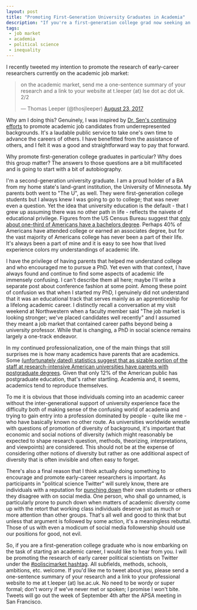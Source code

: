 ```yaml
---
layout: post
title: "Promoting First-Generation University Graduates in Academia"
description: "If you're a first-generation college grad now seeking an academic job, I want to hear from you. Here's why."
tags:
 - job market
 - academia
 - political science
 - inequality
---
```


I recently tweeted my intention to promote the research of early-career researchers currently on the academic job market:

<blockquote class="twitter-tweet" data-lang="en"><p lang="en" dir="ltr">on the academic market, send me a one-sentence summary of your research and a link to your website at t.leeper (at) lse dot ac dot uk.  2/2</p>&mdash; Thomas Leeper (@thosjleeper) <a href="https://twitter.com/thosjleeper/status/900450467662225408">August 23, 2017</a></blockquote>
<script async src="//platform.twitter.com/widgets.js" charset="utf-8"></script>

Why am I doing this? Genuinely, I was inspired by [Dr. Sen's continuing efforts](https://twitter.com/maya_sen/status/895335421491560448) to promote academic job candidates from underrepresented backgrounds. It's a laudable public service to take one's own time to advance the careers of others. I have benefitted from the assistance of others, and I felt it was a good and straightforward way to pay that forward.

Why promote first-generation college graduates in particular? Why does this group matter? The answers to those questions are a bit multifaceted and is going to start with a bit of autobiography.

I'm a second-generation university graduate. I am a proud holder of a BA from my home state's land-grant institution, the University of Minnesota. My parents both went to "The U", as well. They were first-generation college students but I always knew I was going to go to college; that was never even a question. Yet the idea that university education is the default - that I grew up assuming there was no other path in life - reflects the naivete of educational privilege. Figures from the US Census Bureau suggest that [only about one-third of Americans have a bachelors degree](https://www.census.gov/content/dam/Census/library/publications/2016/demo/p20-578.pdf). Perhaps 40% of Americans have attended college or earned an associates degree, but for the vast majority of Americans college has never been a part of their life. It's always been a part of mine and it is easy to see how that lived experience colors my understandings of academic life.

I have the privilege of having parents that helped me understand college and who encouraged me to pursue a PhD. Yet even with that context, I have always found and continue to find some aspects of academic life immensely confusing. I can't describe them all here; maybe I'll write a separate post about conference fashion at some point. Among these point of confusion ws that when I started my PhD, I genuinely did not understand that it was an educational track that serves mainly as an apprenticeship for a lifelong academic career. I distinctly recall a conversation at my visit weekend at Northwestern when a faculty member said "The job market is looking stronger; we've placed candidates well recently" and I assumed they meant a job market that contained career paths beyond being a university professor. While that is changing, a PhD in social science remains largely a one-track endeavor.

In my continued professionalization, one of the main things that still surprises me is how many academics have parents that are academics. Some [(unfortunately dated) statistics suggest that as sizable portion of the staff at research-intensive American universities have parents with postgraduate degrees](http://www.u.arizona.edu/~jag/POL602/firstGen-profKniffin.pdf). Given that only 12% of the American public has postgraduate education, that's rather startling. Academia and, it seems, academics tend to reproduce themselves.

To me it is obvious that those individuals coming into an academic career without the inter-generational support of university experience face the difficulty both of making sense of the confusing world of academia and trying to gain entry into a profession dominated by people - quite like me - who have basically known no other route. As universities worldwide wrestle with questions of promotion of diversity of background, it's important that economic and social notions of diversity (which might reasonably be expected to shape research question, methods, theorizing, interpretations, and viewpoints) are considered. This should not be at the expense of considering other notions of diversity but rather as one additional aspect of diversity that is often invisible and often easy to forget.

There's also a final reason that I think actually doing something to encourage and promote early-career researchers is important. As participants in "political science Twitter" will surely know, there are individuals with a reputation for [punching down](https://sasconfidential.com/2015/12/02/on-student-shaming/) their own students or others they disagree with on social media. One person, who shall go unnamed, is particularly prone to punch down when matters of academic diversity come up with the retort that working class individuals deserve just as much or more attention than other groups. That's all well and good to think that but unless that argument is followed by some action, it's a meaningless rebuttal. Those of us with even a modicum of social media followership should use our positions for good, not evil.

So, if you are a first-generation college graduate who is now embarking on the task of starting an academic career, I would like to hear from you. I will be promoting the research of early career political scientists on Twitter under the [#poliscimarket hashtag](https://twitter.com/search?f=tweets&vertical=default&q=%23poliscimarket&src=typd). All subfields, methods, schools, ambitions, etc. welcome. If you'd like me to tweet about you, please send a one-sentence summary of your research and a link to your professional website to me at t.leeper (at) lse.ac.uk. No need to be wordy or super formal; don't worry if we've never met or spoken; I promise I won't bite. Tweets will go out the week of September 4th after the APSA meeting in San Francisco.
